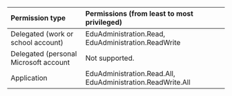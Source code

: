 | Permission type | Permissions (from least to most privileged) |
|:-----------|:----------|
| Delegated (work or school account) | EduAdministration.Read, EduAdministration.ReadWrite |
|Delegated (personal Microsoft account|Not supported.|
|Application|EduAdministration.Read.All, EduAdministration.ReadWrite.All |